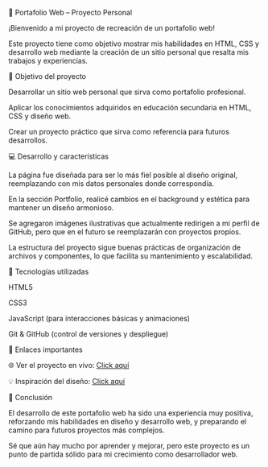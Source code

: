 🌟 Portafolio Web – Proyecto Personal

¡Bienvenido a mi proyecto de recreación de un portafolio web!

Este proyecto tiene como objetivo mostrar mis habilidades en HTML, CSS y desarrollo web mediante la creación de un sitio personal que resalta mis trabajos y experiencias.

🎯 Objetivo del proyecto

Desarrollar un sitio web personal que sirva como portafolio profesional.

Aplicar los conocimientos adquiridos en educación secundaria en HTML, CSS y diseño web.

Crear un proyecto práctico que sirva como referencia para futuros desarrollos.

💻 Desarrollo y características

La página fue diseñada para ser lo más fiel posible al diseño original, reemplazando con mis datos personales donde correspondía.

En la sección Portfolio, realicé cambios en el background y estética para mantener un diseño armonioso.

Se agregaron imágenes ilustrativas que actualmente redirigen a mi perfil de GitHub, pero que en el futuro se reemplazarán con proyectos propios.

La estructura del proyecto sigue buenas prácticas de organización de archivos y componentes, lo que facilita su mantenimiento y escalabilidad.

🚀 Tecnologías utilizadas

HTML5

CSS3

JavaScript (para interacciones básicas y animaciones)

Git & GitHub (control de versiones y despliegue)

🔗 Enlaces importantes

🌐 Ver el proyecto en vivo: <a href='https://lautaroquinones02.github.io/Trabajo-Practico-Final-I/' >Click aquí</a>

💡 Inspiración del diseño: <a href='https://www.behance.net/gallery/194544091/Personal-Portfolio-Website-Design-Figma-Web-Design?tracking_source=search_projects%7Cportfolio+web&l=40' >Click aquí</a>

📌 Conclusión

El desarrollo de este portafolio web ha sido una experiencia muy positiva, reforzando mis habilidades en diseño y desarrollo web, y preparando el camino para futuros proyectos más complejos.

Sé que aún hay mucho por aprender y mejorar, pero este proyecto es un punto de partida sólido para mi crecimiento como desarrollador web.
